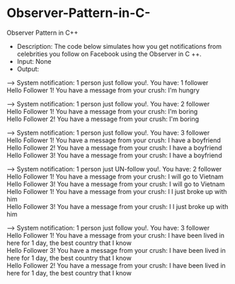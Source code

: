# Observer-Pattern-in-C-
Observer Pattern in C++

- Description: The code below simulates how you get notifications from celebrities you follow on Facebook using the Observer in C ++.
- Input: None
- Output:

--> System notification: 1 person just follow you!. You have: 1 follower                                                               
Hello Follower 1! You have a message from your crush: I'm hungry                                                                       
                                                                                                                                       
--> System notification: 1 person just follow you!. You have: 2 follower                                                               
Hello Follower 1! You have a message from your crush: I'm boring                                                                       
Hello Follower 2! You have a message from your crush: I'm boring                                                                       
                                                                                                                                       
--> System notification: 1 person just follow you!. You have: 3 follower                                                               
Hello Follower 1! You have a message from your crush: I have a boyfriend                                                               
Hello Follower 2! You have a message from your crush: I have a boyfriend                                                               
Hello Follower 3! You have a message from your crush: I have a boyfriend                                                               
                                                                                                                                       
--> System notification: 1 person just UN-follow you!. You have: 2 follower                                                            
Hello Follower 1! You have a message from your crush: I will go to Vietnam                                                             
Hello Follower 3! You have a message from your crush: I will go to Vietnam                                                             
Hello Follower 1! You have a message from your crush: I I just broke up with him                                                       
Hello Follower 3! You have a message from your crush: I I just broke up with him                                                       
                                                                                                                                       
--> System notification: 1 person just follow you!. You have: 3 follower                                                               
Hello Follower 1! You have a message from your crush: I have been lived in here for 1 day, the best country that I know                
Hello Follower 3! You have a message from your crush: I have been lived in here for 1 day, the best country that I know                
Hello Follower 2! You have a message from your crush: I have been lived in here for 1 day, the best country that I know

